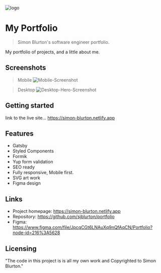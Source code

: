 ![logo](https://github.com/sjblurton/portfolio/tree/main/src/assets/images/favicon.svg)

# My Portfolio

> Simon Blurton's software engineer portfolio.

My portfolio of projects, and a little about me.

## Screenshots

> Mobile
> ![Mobile-Screenshot](https://github.com/sjblurton/portfolio/tree/main/src/assets/images/mobile.png)

> Desktop
> ![Desktop-Hero-Screenshot](https://github.com/sjblurton/portfolio/tree/main/src/assets/images/desktop.png)

## Getting started

link to the live site... https://simon-blurton.netlify.app

## Features

- Gatsby
- Styled Components
- Formik
- Yup form validation
- SEO ready
- Fully responsive, Mobile first.
- SVG art work
- Figma design

## Links

- Project homepage: https://simon-blurton.netlify.app
- Repository: https://github.com/sjblurton/portfolio
- Figma: https://www.figma.com/file/JpcqCGt6LNAuXq9nQfAqCN/Portfolio?node-id=216%3A5628
## Licensing

"The code in this project is is all my own work and Copyrighted to Simon Blurton."
